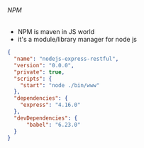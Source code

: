 ###### NPM

* NPM is maven in JS world
* it's a module/library manager for node js 

```json
{
  "name": "nodejs-express-restful",
  "version": "0.0.0",
  "private": true,
  "scripts": {
    "start": "node ./bin/www"
  },
  "dependencies": {
    "express": "4.16.0"
  },
  "devDependencies": {
      "babel": "6.23.0"
  }
}
```